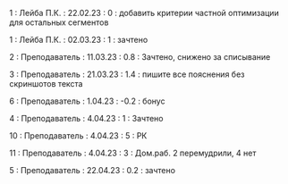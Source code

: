 1 : Лейба П.К. : 22.02.23 : 0 : добавить критерии частной оптимизации для остальных сегментов

1 : Лейба П.К. : 02.03.23 : 1 : зачтено

2 : Преподаватель : 11.03.23 : 0.8 : Зачтено, снижено за списывание

3 : Преподаватель : 21.03.23 : 1.4 : пишите все пояснения без скриншотов текста

6 : Преподаватель : 1.04.23 : -0.2 : бонус

4 : Преподаватель : 4.04.23 : 1 : Зачтено

10 : Преподаватель : 4.04.23 : 5 : РК

11 : Преподаватель : 4.04.23 : 3 : Дом.раб. 2 перемудрили, 4 нет

5 : Преподаватель : 22.04.23 : 0.2 : зачтено
